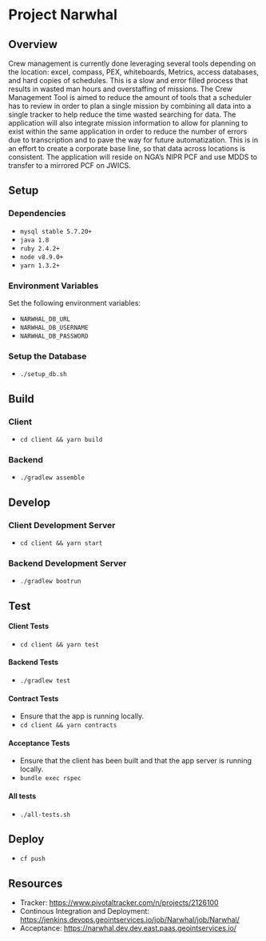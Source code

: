 # Project Narwhal
## Overview
Crew management is currently done leveraging several tools depending on the location: excel, compass, PEX, whiteboards, Metrics, access databases, and hard copies of schedules. This is a slow and error filled process that results in wasted man hours and overstaffing of missions.  The Crew Management Tool is aimed to reduce the amount of tools that a scheduler has to review in order to plan a single mission by combining all data into a single tracker to help reduce the time wasted searching for data. The application will also integrate mission information to allow for planning to exist within the same application in order to reduce the number of errors due to transcription and to pave the way for future automatization. This is in an effort to create a corporate base line, so that data across locations is consistent. The application will reside on NGA’s NIPR PCF and use MDDS to transfer to a mirrored PCF on JWICS.


## Setup
### Dependencies
* `mysql stable 5.7.20+`
* `java 1.8`
* `ruby 2.4.2+`
* `node v8.9.0+`
* `yarn 1.3.2+`

### Environment Variables
Set the following environment variables:
- `NARWHAL_DB_URL`  
- `NARWHAL_DB_USERNAME`
- `NARWHAL_DB_PASSWORD`

### Setup the Database
* `./setup_db.sh`

## Build
### Client
* `cd client && yarn build`

### Backend
* `./gradlew assemble`

## Develop
### Client Development Server
* `cd client && yarn start`

### Backend Development Server
* `./gradlew bootrun`

## Test
#### Client Tests
* `cd client && yarn test`

#### Backend Tests
* `./gradlew test`

#### Contract Tests
* Ensure that the app is running locally.
* `cd client && yarn contracts`

#### Acceptance Tests
* Ensure that the client has been built and that the app server is running locally.
* `bundle exec rspec`

#### All tests
* `./all-tests.sh`

## Deploy
* `cf push`

## Resources
- Tracker: https://www.pivotaltracker.com/n/projects/2126100
- Continous Integration and Deployment: https://jenkins.devops.geointservices.io/job/Narwhal/job/Narwhal/
- Acceptance: https://narwhal.dev.dev.east.paas.geointservices.io/

